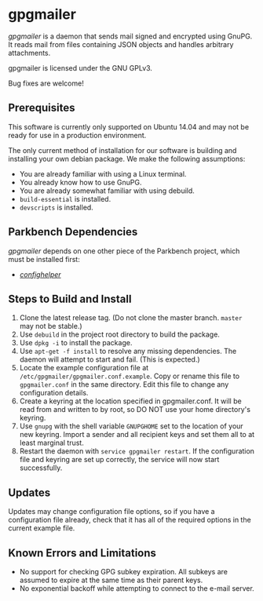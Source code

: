 # gpgmailer

_gpgmailer_ is a daemon that sends mail signed and encrypted using GnuPG.  It reads mail from files containing JSON objects and handles arbitrary attachments.

gpgmailer is licensed under the GNU GPLv3.

Bug fixes are welcome!

## Prerequisites

This software is currently only supported on Ubuntu 14.04 and may not be ready for use in a production environment.

The only current method of installation for our software is building and installing your own debian package. We make the following assumptions:

* You are already familiar with using a Linux terminal.
* You already know how to use GnuPG.
* You are already somewhat familiar with using debuild.
* `build-essential` is installed.
* `devscripts` is installed.

## Parkbench Dependencies

_gpgmailer_ depends on one other piece of the Parkbench project, which must be installed first:

* [_confighelper_](https://github.com/park-bench/confighelper)

## Steps to Build and Install

1.   Clone the latest release tag. (Do not clone the master branch. `master` may not be stable.)
2.   Use `debuild` in the project root directory to build the package.
3.   Use `dpkg -i` to install the package.
4.   Use `apt-get -f install` to resolve any missing dependencies. The daemon will attempt to start and fail. (This is expected.)
5.   Locate the example configuration file at `/etc/gpgmailer/gpgmailer.conf.example`. Copy or rename this file to `gpgmailer.conf` in the same directory. Edit this file to change any configuration details.
6.   Create a keyring at the location specified in gpgmailer.conf. It will be read from and written to by root, so DO NOT use your home directory's keyring.
7.   Use `gnupg` with the shell variable `GNUPGHOME` set to the location of your new keyring. Import a sender and all recipient keys and set them all to at least marginal trust.
8.   Restart the daemon with `service gpgmailer restart`. If the configuration file and keyring are set up correctly, the service will now start successfully.

## Updates

Updates may change configuration file options, so if you have a configuration file already, check that it has all of the required options in the current example file.

## Known Errors and Limitations

* No support for checking GPG subkey expiration. All subkeys are assumed to expire at the same time as their parent keys.
* No exponential backoff while attempting to connect to the e-mail server.
